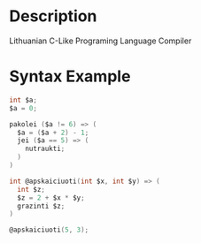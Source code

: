 # Description
Lithuanian C-Like Programing Language Compiler

# Syntax Example
```c
int $a;
$a = 0;

pakolei ($a != 6) => (
  $a = ($a + 2) - 1;
  jei ($a == 5) => (
    nutraukti;
  )
)

int @apskaiciuoti(int $x, int $y) => (
  int $z;
  $z = 2 + $x * $y;
  grazinti $z;
)

@apskaiciuoti(5, 3);

```
